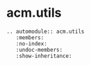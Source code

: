 # acm.utils

```{eval-rst}
.. automodule:: acm.utils
   :members:
   :no-index:
   :undoc-members:
   :show-inheritance:
```